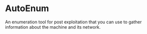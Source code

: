 # AutoEnum
An enumeration tool for post exploitation that you can use to gather information about the machine and its network.
